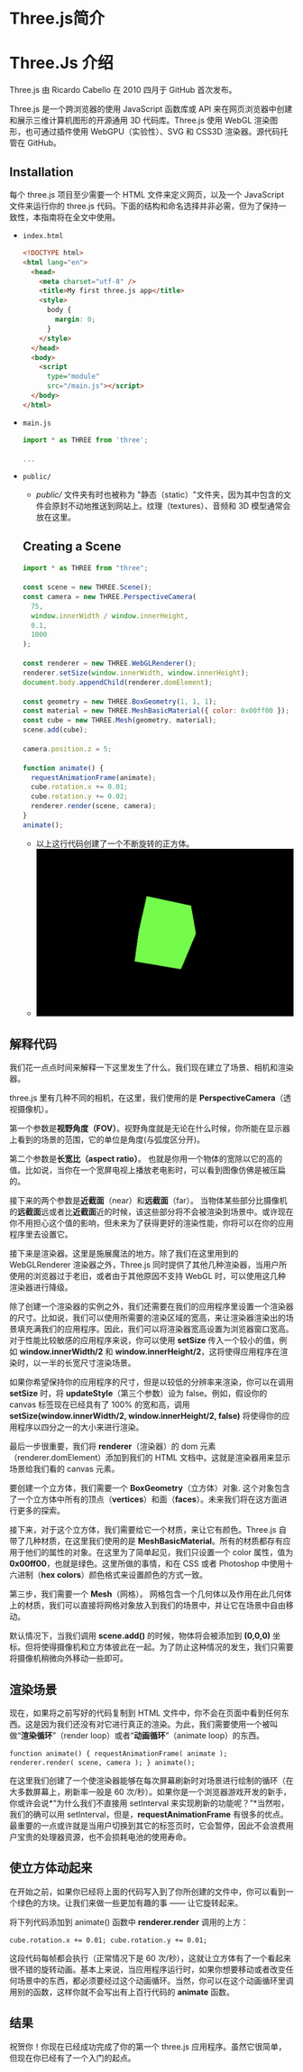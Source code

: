 # Three.js简介


# Three.Js 介绍

Three.js 由 Ricardo Cabello 在 2010 四月于 GitHub 首次发布。

Three.js 是一个跨浏览器的使用 JavaScript 函数库或 API 来在网页浏览器中创建和展示三维计算机图形的开源通用 3D 代码库。Three.js 使用 WebGL 渲染图形，也可通过插件使用 WebGPU（实验性）、SVG 和 CSS3D 渲染器。源代码托管在 GitHub。

## Installation

每个 three.js 项目至少需要一个 HTML 文件来定义网页，以及一个 JavaScript 文件来运行你的 three.js 代码。下面的结构和命名选择并非必需，但为了保持一致性，本指南将在全文中使用。

- `index.html`

  ```html
  <!DOCTYPE html>
  <html lang="en">
    <head>
      <meta charset="utf-8" />
      <title>My first three.js app</title>
      <style>
        body {
          margin: 0;
        }
      </style>
    </head>
    <body>
      <script
        type="module"
        src="/main.js"></script>
    </body>
  </html>
  ```

- `main.js`

  ```js
  import * as THREE from 'three';

  ...
  ```

- `public/`

  - _public/_ 文件夹有时也被称为 "静态（static）"文件夹，因为其中包含的文件会原封不动地推送到网站上。纹理（textures）、音频和 3D 模型通常会放在这里。

  ## Creating a Scene

  ```js
  import * as THREE from "three";

  const scene = new THREE.Scene();
  const camera = new THREE.PerspectiveCamera(
    75,
    window.innerWidth / window.innerHeight,
    0.1,
    1000
  );

  const renderer = new THREE.WebGLRenderer();
  renderer.setSize(window.innerWidth, window.innerHeight);
  document.body.appendChild(renderer.domElement);

  const geometry = new THREE.BoxGeometry(1, 1, 1);
  const material = new THREE.MeshBasicMaterial({ color: 0x00ff00 });
  const cube = new THREE.Mesh(geometry, material);
  scene.add(cube);

  camera.position.z = 5;

  function animate() {
    requestAnimationFrame(animate);
    cube.rotation.x += 0.01;
    cube.rotation.y += 0.02;
    renderer.render(scene, camera);
  }
  animate();
  ```

  - 以上这行代码创建了一个不断旋转的正方体。
  - ![效果图](/images/threejs.png)

## 解释代码

我们花一点点时间来解释一下这里发生了什么。我们现在建立了场景、相机和渲染器。

three.js 里有几种不同的相机，在这里，我们使用的是 **PerspectiveCamera**（透视摄像机）。

第一个参数是**视野角度（FOV）**。视野角度就是无论在什么时候，你所能在显示器上看到的场景的范围，它的单位是角度(与弧度区分开)。

第二个参数是**长宽比（aspect ratio）**。 也就是你用一个物体的宽除以它的高的值。比如说，当你在一个宽屏电视上播放老电影时，可以看到图像仿佛是被压扁的。

接下来的两个参数是**近截面**（near）和**远截面**（far）。 当物体某些部分比摄像机的**远截面**远或者比**近截面**近的时候，该这些部分将不会被渲染到场景中。或许现在你不用担心这个值的影响，但未来为了获得更好的渲染性能，你将可以在你的应用程序里去设置它。

接下来是渲染器。这里是施展魔法的地方。除了我们在这里用到的 WebGLRenderer 渲染器之外，Three.js 同时提供了其他几种渲染器，当用户所使用的浏览器过于老旧，或者由于其他原因不支持 WebGL 时，可以使用这几种渲染器进行降级。

除了创建一个渲染器的实例之外，我们还需要在我们的应用程序里设置一个渲染器的尺寸。比如说，我们可以使用所需要的渲染区域的宽高，来让渲染器渲染出的场景填充满我们的应用程序。因此，我们可以将渲染器宽高设置为浏览器窗口宽高。对于性能比较敏感的应用程序来说，你可以使用 **setSize** 传入一个较小的值，例如 **window.innerWidth/2** 和 **window.innerHeight/2**，这将使得应用程序在渲染时，以一半的长宽尺寸渲染场景。

如果你希望保持你的应用程序的尺寸，但是以较低的分辨率来渲染，你可以在调用 **setSize** 时，将 **updateStyle**（第三个参数）设为 false。例如，假设你的 canvas 标签现在已经具有了 100% 的宽和高，调用 **setSize(window.innerWidth/2, window.innerHeight/2, false)** 将使得你的应用程序以四分之一的大小来进行渲染。

最后一步很重要，我们将 **renderer**（渲染器）的 dom 元素（renderer.domElement）添加到我们的 HTML 文档中。这就是渲染器用来显示场景给我们看的 canvas 元素。

要创建一个立方体，我们需要一个 **BoxGeometry**（立方体）对象. 这个对象包含了一个立方体中所有的顶点（**vertices**）和面（**faces**）。未来我们将在这方面进行更多的探索。

接下来，对于这个立方体，我们需要给它一个材质，来让它有颜色。Three.js 自带了几种材质，在这里我们使用的是 **MeshBasicMaterial**。所有的材质都存有应用于他们的属性的对象。在这里为了简单起见，我们只设置一个 color 属性，值为 **0x00ff00**，也就是绿色。这里所做的事情，和在 CSS 或者 Photoshop 中使用十六进制（**hex colors**）颜色格式来设置颜色的方式一致。

第三步，我们需要一个 **Mesh**（网格）。 网格包含一个几何体以及作用在此几何体上的材质，我们可以直接将网格对象放入到我们的场景中，并让它在场景中自由移动。

默认情况下，当我们调用 **scene.add()** 的时候，物体将会被添加到 **(0,0,0)** 坐标。但将使得摄像机和立方体彼此在一起。为了防止这种情况的发生，我们只需要将摄像机稍微向外移动一些即可。

## 渲染场景

现在，如果将之前写好的代码复制到 HTML 文件中，你不会在页面中看到任何东西。这是因为我们还没有对它进行真正的渲染。为此，我们需要使用一个被叫做“**渲染循环**”（render loop）或者“**动画循环**”（animate loop）的东西。

```
function animate() { requestAnimationFrame( animate ); renderer.render( scene, camera ); } animate();
```

在这里我们创建了一个使渲染器能够在每次屏幕刷新时对场景进行绘制的循环（在大多数屏幕上，刷新率一般是 60 次/秒）。如果你是一个浏览器游戏开发的新手，你或许会说*“为什么我们不直接用 setInterval 来实现刷新的功能呢？”*当然啦，我们的确可以用 setInterval，但是，**requestAnimationFrame** 有很多的优点。最重要的一点或许就是当用户切换到其它的标签页时，它会暂停，因此不会浪费用户宝贵的处理器资源，也不会损耗电池的使用寿命。

## 使立方体动起来

在开始之前，如果你已经将上面的代码写入到了你所创建的文件中，你可以看到一个绿色的方块。让我们来做一些更加有趣的事 —— 让它旋转起来。

将下列代码添加到 animate() 函数中 **renderer.render** 调用的上方：

```
cube.rotation.x += 0.01; cube.rotation.y += 0.01;
```

这段代码每帧都会执行（正常情况下是 60 次/秒），这就让立方体有了一个看起来很不错的旋转动画。基本上来说，当应用程序运行时，如果你想要移动或者改变任何场景中的东西，都必须要经过这个动画循环。当然，你可以在这个动画循环里调用别的函数，这样你就不会写出有上百行代码的 **animate** 函数。

## 结果

祝贺你！你现在已经成功完成了你的第一个 three.js 应用程序。虽然它很简单，但现在你已经有了一个入门的起点。

